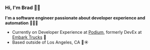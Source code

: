 ### Hi, I'm Brad 👋🏻

**I'm a software engineer passionate about developer experience and automation** 👨🏻‍💻

- Currently on Developer Experience at [Podium](@podium), formerly DevEx at [Embark Trucks](@embarktrucks) :truck:
- Based outside of Los Angeles, CA :ocean::sunny:

